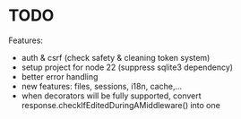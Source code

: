 # TODO

Features:
- auth & csrf (check safety & cleaning token system)
- setup project for node 22 (suppress sqlite3 dependency)
- better error handling
- new features: files, sessions, i18n, cache,...
- when decorators will be fully supported, convert response.checkIfEditedDuringAMiddleware() into one
